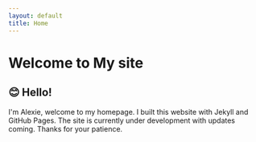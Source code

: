 ```yaml
---
layout: default
title: Home
---
```

# Welcome to My site



## 😊 Hello!

I'm Alexie, welcome to my homepage. I built this website with Jekyll and GitHub Pages. The site is currently under development with updates coming. Thanks for your patience.




